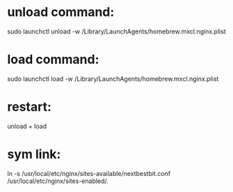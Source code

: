 # unload command:

sudo launchctl unload -w /Library/LaunchAgents/homebrew.mxcl.nginx.plist

# load command:

sudo launchctl load -w /Library/LaunchAgents/homebrew.mxcl.nginx.plist

# restart:

unload + load

# sym link:

ln -s /usr/local/etc/nginx/sites-available/nextbestbit.conf
/usr/local/etc/nginx/sites-enabled/.
